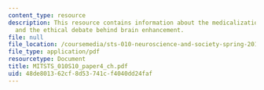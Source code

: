 ```yaml
---
content_type: resource
description: This resource contains information about the medicalization of normality
  and the ethical debate behind brain enhancement.
file: null
file_location: /coursemedia/sts-010-neuroscience-and-society-spring-2010/48de801362cf8d53741cf4040dd24faf_MITSTS_010S10_paper4_ch.pdf
file_type: application/pdf
resourcetype: Document
title: MITSTS_010S10_paper4_ch.pdf
uid: 48de8013-62cf-8d53-741c-f4040dd24faf
---
```

